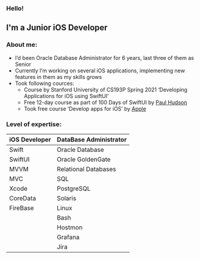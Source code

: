 ### Hello! 
I'm a Junior iOS Developer 
---

### About me:
+ I’d been Oracle Database Administrator for 6 years, last three of them as Senior
+ Currently I’m working on several iOS applications, implementing new features in them as my skills grows
+ Took following cources: 
  + Course by Stanford University of CS193P Spring 2021 ‘Developing Applications for iOS using SwiftUI’
  + Free 12-day course as part of 100 Days of SwiftUI by [Paul Hudson](https://www.hackingwithswift.com)
  + Took free course ‘Develop apps for iOS’ by [Apple](https://developer.apple.com/tutorials/app-dev-training/ )

### Level of expertise:
| iOS Developer | DataBase Administrator | 
| --- | --- |
| Swift |  Oracle Database |
| SwiftUI | Oracle GoldenGate |
| MVVM  | Relational Databases |
| MVC | SQL |
| Xcode | PostgreSQL |
| CoreData | Solaris |
| FireBase | Linux |
|  | Bash |
|  | Hostmon |
|  | Grafana |
|  | Jira |
